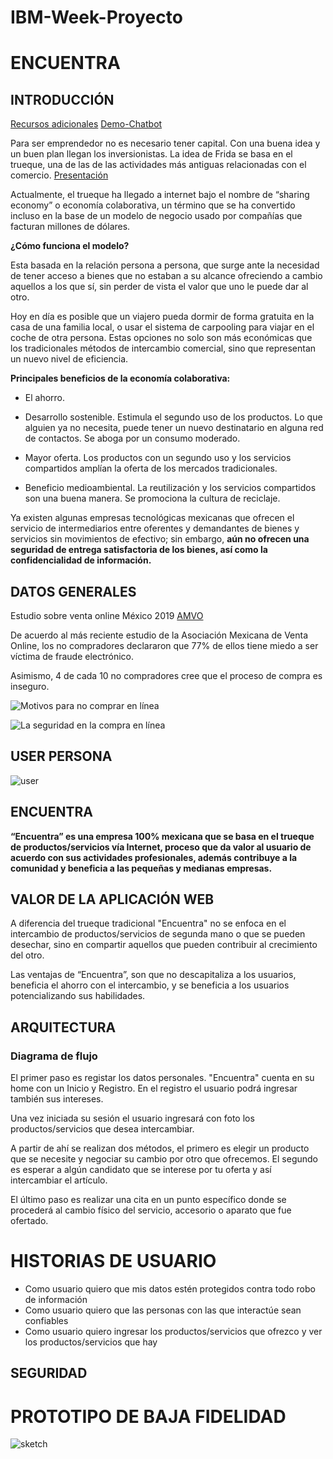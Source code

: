 # IBM-Week-Proyecto

# ENCUENTRA



## INTRODUCCIÓN
[Recursos adicionales](https://drive.google.com/drive/folders/1jGMpWZSCEUWBNvt9vGMFLQCDRpD2YOh1)
[Demo-Chatbot](https://assistant-chat-us-south.watsonplatform.net/web/public/58d0eced-5825-41e2-800b-21294777ed60)

Para ser emprendedor no es necesario tener capital. Con una buena idea y un buen plan llegan los inversionistas. La idea de Frida se basa en el trueque, una de las de las actividades más antiguas relacionadas con el comercio. [Presentación](https://www.canva.com/design/DADhh9ofZlg/8Z4PBCIbhpkyPtnpCzW0pQ/edit)

Actualmente, el trueque ha llegado a internet bajo el nombre de “sharing economy” o economía colaborativa, un término que se ha convertido incluso en la base de un modelo de negocio usado por compañías que facturan millones de dólares. 


**¿Cómo funciona el modelo?**

Esta basada en la relación persona a persona, que surge ante la necesidad de tener acceso a bienes que no estaban a su alcance ofreciendo a cambio aquellos a los que sí, sin perder de vista el valor que uno le puede dar al otro.

Hoy en día es posible que un viajero pueda dormir de forma gratuita en la casa de una familia local, o usar el sistema de carpooling para viajar en el coche de otra persona. Estas opciones no solo son más económicas que los tradicionales métodos de intercambio comercial, sino que representan un nuevo nivel de eficiencia. 


**Principales beneficios de la economía colaborativa:**

- El ahorro. 

- Desarrollo sostenible. Estimula el segundo uso de los productos. Lo que alguien ya no necesita, puede tener un nuevo destinatario en alguna red de contactos. Se aboga por un consumo moderado.

- Mayor oferta. Los productos con un segundo uso y los servicios compartidos amplían la oferta de los mercados tradicionales. 

- Beneficio medioambiental. La reutilización y los servicios compartidos son una buena manera. Se promociona la cultura de reciclaje. 

Ya existen algunas empresas tecnológicas mexicanas que ofrecen el servicio de intermediarios entre oferentes y demandantes de bienes y servicios sin movimientos de efectivo; sin embargo, **aún no ofrecen una seguridad de entrega satisfactoria de los bienes, así como la confidencialidad de información.**



## DATOS GENERALES

Estudio sobre venta online México 2019 [AMVO](https://www.amvo.org.mx/descarga-estudio-venta-online)


De acuerdo al más reciente estudio de la Asociación Mexicana de Venta Online, los no compradores declararon que 77% de ellos tiene miedo a ser víctima de fraude electrónico.

Asimismo, 4 de cada 10 no compradores cree que el proceso de compra es inseguro.


![Motivos para no comprar en línea](img/motivos.png)

![La seguridad en la compra en línea](img/seguridad.png)


## USER PERSONA

![user](img/user.png)


## ENCUENTRA

**“Encuentra” es una empresa 100% mexicana que se basa en el trueque de productos/servicios vía Internet, proceso que da valor al usuario de acuerdo con sus actividades profesionales, además contribuye a la comunidad y beneficia a las pequeñas y medianas empresas.**

## VALOR DE LA APLICACIÓN WEB

A diferencia del trueque tradicional "Encuentra" no se enfoca en el intercambio de productos/servicios de segunda mano o que se pueden desechar, sino en compartir aquellos que pueden contribuir al crecimiento del otro.

Las ventajas de “Encuentra”, son que no descapitaliza a los usuarios, beneficia el ahorro con el intercambio, y se beneficia a los usuarios potencializando sus habilidades.

 ## ARQUITECTURA

 ### Diagrama de flujo

 El primer paso es registar los datos personales. "Encuentra" cuenta en su home con un Inicio y Registro. En el registro el usuario podrá ingresar también sus intereses.

 Una vez iniciada su sesión el usuario ingresará con foto los productos/servicios que desea intercambiar.
 
 A partir de ahí se realizan dos métodos, el primero es elegir un producto que se necesite y negociar su cambio por otro que ofrecemos. El segundo es esperar a algún candidato que se interese por tu oferta y así intercambiar el artículo. 
 
 El último paso es realizar una cita en un punto específico donde se procederá al cambio físico del servicio, accesorio o aparato que fue ofertado.

 # HISTORIAS DE USUARIO

- Como usuario quiero que mis datos estén protegidos contra todo robo de información
- Como usuario quiero que las personas con las que interactúe sean confiables 
- Como usuario quiero ingresar los productos/servicios que ofrezco y ver los productos/servicios que hay

 ## SEGURIDAD






# PROTOTIPO DE BAJA FIDELIDAD

![sketch](img/baja.png)


